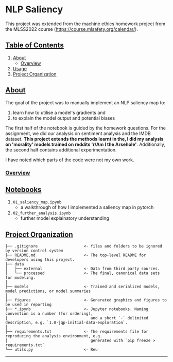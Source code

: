 # NLP Saliency
This project was extended from the machine ethics homework project from the MLSS2022 course (https://course.mlsafety.org/calendar/).

## [Table of Contents](#table-of-contents)
1. [About](#about)
   * [Overview](#overview)
2. [Usage](#usage)
3. [Project Organization](#project-organization)

## [About](#about)
The goal of the project was to manually implement an NLP saliency map to: 
  1. learn how to utilise a model's gradients and 
  2. to explain the model output and potential biases

The first half of the notebook is guided by the homework questions. For the assignment, we did our analysis on sentiment analysis and the IMDB dataset. **This project extends the methods learnt in the, I did my analysis on 'morality' models trained on reddits 'r/Am I the Arsehole'**. Additionally, the second half contains additional experimentation. 

I have noted which parts of the code were not my own work.

### [Overview](#overview)


## [Notebooks](#notebooks)
1. `01_saliency_map.ipynb` 
   - a walkthrough of how I implemented a saliency map in pytorch
2. `02_further_analysis.ipynb` 
   - further model explainatory understanding 

## [Project Organization](#project-organization)

    ├── .gitignore                    <- files and folders to be ignored by version control system
    ├── README.md                     <- The top-level README for developers using this project.
    ├── data
    │   ├── external                  <- Data from third party sources.
    │   └── processed                 <- The final, canonical data sets for modeling.
    │
    ├── models                        <- Trained and serialized models, model predictions, or model summaries
    │
    ├── figures                       <- Generated graphics and figures to be used in reporting
    ├── *.ipynb                       <- Jupyter notebooks. Naming convention is a number (for ordering),
    │                                    and a short `-` delimited description, e.g. `1.0-jqp-initial-data-exploration`.
    │
    ├── requirements.txt              <- The requirements file for reproducing the analysis environment, e.g.
    │                                    generated with `pip freeze > requirements.txt`
    └── utils.py                      <- Reu
--------

